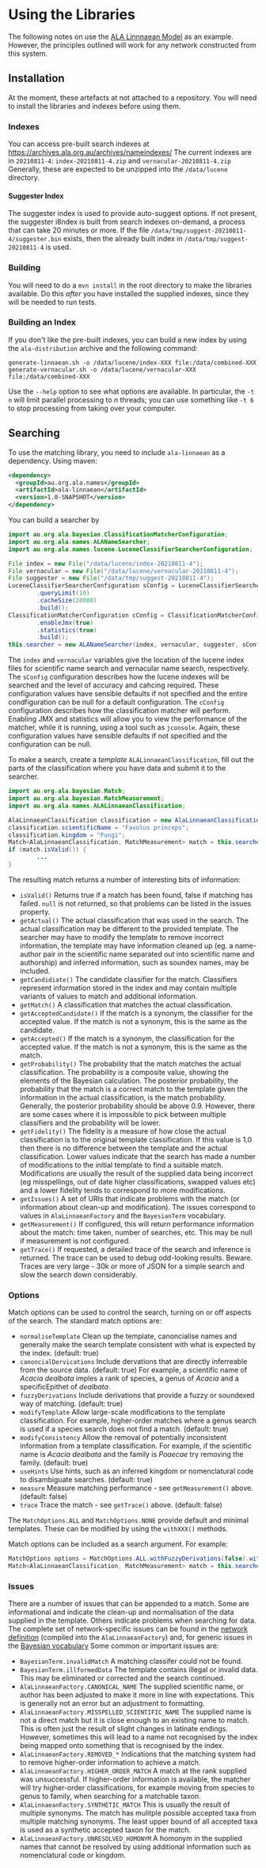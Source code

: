 # Using the Libraries

The following notes on use the [ALA Linnnaean Model](../ala-linnaean/README.md) as an example.
However, the principles outlined will work for any network constructed from this system.

## Installation

At the moment, these artefacts at not attached to a repository.
You will need to install the libraries and indexes before using them.

### Indexes

You can access pre-built search indexes at
https://archives.ala.org.au/archives/nameindexes/
The current indexes are in `20210811-4`: 
`index-20210811-4.zip` and `vernacular-20210811-4.zip`
Generally, these are expected to be unzipped into the `/data/lucene` directory.

#### Suggester Index

The suggester index is used to provide auto-suggest options.
If not present, the suggester i8ndex is built from search indexes
on-demand, a process that can take 20 minutes or more.
If the file `/data/tmp/suggest-20210811-4/suggester.bin` exists,
then the already built index in `/data/tmp/suggest-20210811-4` is used.

### Building

You will need to do a `mvn install` in the root directory to make the libraries available.
Do this *after* you have installed the supplied indexes, since they will be needed to
run tests.

### Building an Index

If you don't like the pre-built indexes, you can build a new index by using the
`ala-distribution` archive and the following command:

```shell
generate-linnaean.sh -o /data/lucene/index-XXX file:/data/combined-XXX
generate-vernacular.sh -o /data/lucene/vernacular-XXX file:/data/combined-XXX
```

Use the `--help` option to see what options are available.
In particular, the `-t n` will limit parallel processing to *n* threads;
you can use something like `-t 6` to stop processing from taking over your computer.

## Searching

To use the matching library, you need to include `ala-linnaean` as a dependency.
Using maven:

```xml
<dependency>
  <groupId>au.org.ala.names</groupId>
  <artifactId>ala-linnaean</artifactId>
  <version>1.0-SNAPSHOT</version>
</dependency>
```

You can build a searcher by

```java
import au.org.ala.bayesian.ClassificationMatcherConfiguration;
import au.org.ala.names.ALANameSearcher;
import au.org.ala.names.lucene.LuceneClassifierSearcherConfiguration;

File index = new File("/data/lucene/index-20210811-4");
File vernacular = new File("/data/lucene/vernacular-20210811-4");
File suggester = new File("/data/tmp/suggest-20210811-4");
LuceneClassifierSearcherConfiguration sConfig = LuceneClassifierSearcherConfiguration.builder()
        .queryLimit(10)
        .cacheSize(20000)
        .build();
ClassificationMatcherConfiguration cConfig = ClassificationMatcherConfiguration.builder()
        .enableJmx(true)
        .statistics(true)
        .build();
this.searcher = new ALANameSearcher(index, vernacular, suggester, sConfig, cConfig);
```

The `index` and `vernacular` variables give the location of the lucene index files for
scientific name search and vernacular name search, respectively.
The `sConfig` configuration describes how the lucene indexes will be searched and
the level of accuracy and cahcing required.
These configuration values have sensible defaults if not specified and the
entire condfiguration can be null for a default configuration.
The `cConfig` configuration describes how the classification matcher will perform.
Enabling JMX and statistics will allow you to view the performance of the matcher,
while it is running, using a tool such as `jconsole`.
Again, these configuration values have sensible defaults if not specified and the
configuration can be null.

To make a search, create a *template* `ALALinnaeanClassification`, fill out the parts
of the classification where you have data and submit it to the searcher.

```java
import au.org.ala.bayesian.Match;
import au.org.ala.bayesian.MatchMeasurement;
import au.org.ala.names.ALALinnaeanClassification;

AlaLinnaeanClassification classification = new AlaLinnaeanClassification();
classification.scientificName = "Favolus princeps";
classification.kingdom = "Fungi";
Match<AlaLinnaeanClassification, MatchMeasurement> match = this.searcher.search(classification);
if (match.isValid()) {
        ...
}
```

The resulting match returns a number of interesting bits of information:

* `isValid()` Returns true if a match has been found, false if matching has failed.
  `null` is not returned, so that problems can be listed in the issues property.
* `getActual()` The actual classification that was used in the search.
  The actual classification may be different to the provided template.
  The searcher may have to modify the template to remove incorrect information,
  the template may have information cleaned up (eg. a name-author pair in the 
  scientific name separated out into scientific name and authorship) and inferred
  information, such as soundex names, may be included.
* `getCandidiate()` The candidate classifier for the match.
  Classifiers represent information stored in the index and may contain multiple
  variants of values to match and additional information.
* `getMatch()` A classification that matches the actual classification.
* `getAcceptedCandidate()` If the match is a synonym, the classifier for the accepted value.
  If the match is not a synonym, this is the same as the candidate.
* `getAccepted()` If the match is a synonym, the classification for the accepted value.
  If the match is not a synonym, this is the same as the match.
* `getProbability()` The probability that the match matches the actual classification.
  The probability is a composite value, showing the elements of the Bayesian calculation.
  The posterior probability, the probability that the match is a correct match to the
  template given the information in the actual classification, is the match probability.
  Generally, the posterior probability should be above 0.9.
  However, there are some cases where it is impossible to pick between multiple
  classifiers and the probability will be lower.
* `getFidelity()` The fidelity is a measure of how close the actual classification
  is to the original template classification.
  If this value is 1.0 then there is no difference between the template and the actual classification.
  Lower values indicate that the search has made a number of modifications to the initial
  template to find a suitable match.
  Modifications are usually the result of the supplied data being incorrect
  (eg misspellings, out of date higher classifications, swapped values etc) and
  a lower fidelity tends to correspond to more modifications.
* `getIssues()` A set of URIs that indicate problems with the match (or information
  about clean-up and modification).
  The issues correspond to values in `AlaLinnaeanFactory` and the
  `BayesianTerm` vocabulary.
* `getMeasurement()` If configured, this will return performance information
  about the match: time taken, number of searches, etc.
  This may be null if measurement is not configured.
* `getTrace()` If requested, a detailed trace of the search and inference is returned.
  The trace can be used to debug odd-looking results.
  Beware. Traces are very large - 30k or more of JSON for a simple search and slow
  the search down considerably.

### Options

Match options can be used to control the search, turning on or off aspects of  the search.
The standard match options are:

* `normaliseTemplate` Clean up the template, canoncialise names and generally
  make the search template consistent with what is expected by the index.
  (default: true)
* `canoncialDervications` Include dervations that are directly inferreable
  from the source data. (default: true)
  For example, a scientific name of *Acacia dealbata* imples a rank of species,
  a genus of *Acacia* and a specificEpithet of *dealbata*.
* `fuzzyDerivations` Include derivations that provide a fuzzy or soundexed way
  of matching. (default: true)
* `modifyTemplate` Allow large-scale modifications to the template classification.
  For example, higher-order matches where a genus search is used if a species search
  does not find a match. (default: true)
* `modifyConsistency` Allow the removal of potentially inconsistent information
  from a template classification.
  For example, if the scientific name is *Acacia dealbata* and the family is
  *Poaecae* try removing the family. (default: true)
* `useHints` Use hints, such as an inferred kingdom or nomenclatural code to
  disambiguate searches. (default: true)
* `measure` Measure matching performance - see `getMeasurement()` above. (default: false)
* `trace` Trace the match - see `getTrace()` above. (default: false)

The `MatchOptions.ALL` and `MatchOptions.NONE` provide default and minimal templates.
These can be modified by using the `withXXX()` methods.

Match options can be included as a search argument.
For example:

```java
MatchOptions options = MatchOptions.ALL.withFuzzyDerivations(false).withTrace(true);
Match<AlaLinnaeanClassification, MatchMeasurement> match = this.searcher.search(classification. options);
```
### Issues

There are a number of issues that can be appended to a match.
Some are informational and indicate the clean-up and normalisation of the
data supplied in the template.
Others indicate problems when searching for data.
The complete set of network-specific issues can be found in the 
[network definition](../ala-linnaean/src/main/resources/ala-linnaean.json)
(compiled into the `AlaLinnaeanFactory`)
and, for generic issues in the [Bayesian vocabulary](../bayesian-core/src/main/java/au/org/ala/vocab/BayesianTerm.java)
Some common or important issues are:

* `BayesianTerm.invalidMatch` A matching classifer could not be found.
* `BayesianTerm.illformedData` The template contains illegal or invalid data.
  This may be eliminated or corrected and the search continued.
* `AlaLinnaeanFactory.CANONICAL_NAME` The supplied scientific name, or
  author has been adjusted to make it more in line with expectations.
  This is generally not an error but an adjustment to formatting.
* `AlaLinnaeanFactory.MISSPELLED_SCIENTIFIC_NAME` The supplied name is
  not a direct match but it is close enough to an existing name to match.
  This is often just the result of slight changes in latinate endings.
  However, sometimes this will lead to a name not recognised by the index being
  mapped onto something that is recognised by the index.
* `AlaLinnaeanFactory.REMOVED_*` Indications that the matching system had to remove
  higher-order information to achieve a match.
* `AlaLinnaeanFactory.HIGHER_ORDER_MATCH` A match at the rank supplied was unsuccessful.
  If higher-order information is available, the matcher will try higher-order
  classifications, for example moving from species to genus to family, when searching
  for a matchable taxon.
* `AlaLinnaeanFactory.SYNTHETIC_MATCH` This is usually the result of multiple synonyms.
  The match has mulitple possible accepted taxa from multiple matching synonyms.
  The least upper bound of all accepted taxa is used as a synthetic accepted taxon
  for the match.
* `AlaLinnaeanFactory.UNRESOLVED_HOMONYM` A homonym in the supplied names that
  cannot be resolved by using additional information such as nomenclatural code
  or kingdom.